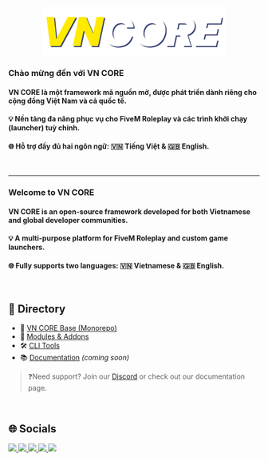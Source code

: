 <div align="center">
  <img src="https://raw.githubusercontent.com/VNCore-Framework/.github/refs/heads/main/profile/VNCore.png" align="center" height="100" />
</div>

### Chào mừng đến với VN CORE</div>
#### VN CORE là một framework mã nguồn mở, được phát triển dành riêng cho cộng đồng Việt Nam và cả quốc tế.</div>
#### 💡 Nền tảng đa năng phục vụ cho FiveM Roleplay và các trình khởi chạy (launcher) tuỳ chỉnh.</div>
#### 🌐 Hỗ trợ đầy đủ hai ngôn ngữ: 🇻🇳 Tiếng Việt & 🇬🇧 English.</div>
<br />

---

### Welcome to VN CORE</div>
#### VN CORE is an open-source framework developed for both Vietnamese and global developer communities.</div>
#### 💡 A multi-purpose platform for FiveM Roleplay and custom game launchers.</div>
#### 🌐 Fully supports two languages: 🇻🇳 Vietnamese & 🇬🇧 English.</div>

<br />

## 📁 Directory
- 🔧 [VN CORE Base (Monorepo)](https://github.com/VNCore-Framework/VNCore)
- 🧩 [Modules & Addons](https://github.com/VNCore-Framework)
- 🛠 [CLI Tools](https://github.com/VNCore-Framework)
- 📚 [Documentation](#) *(coming soon)*
> ❓Need support? Join our [Discord](https://discord.gg/zKc38ZSZDT) or check out our documentation page.
> 
<br/>

## 🌐 Socials

<a href="https://discord.gg/zKc38ZSZDT" target="_blank">
  <img src="https://img.shields.io/badge/Discord-%237289DA.svg?&style=for-the-badge&logo=discord&logoColor=white" />
</a>
<a href="https://github.com/VNCore-Framework" target="_blank">
  <img src="https://img.shields.io/badge/GitHub-%2324292e.svg?&style=for-the-badge&logo=github&logoColor=white" />
</a>
<a href="https://www.facebook.com/groups/vncore" target="_blank">
  <img src="https://img.shields.io/badge/Facebook%20Group-%231877F2.svg?&style=for-the-badge&logo=facebook&logoColor=white" />
</a>
<a href="https://vncore.net" target="_blank">
  <img src="https://img.shields.io/badge/Website-lightgrey?&style=for-the-badge&logo=google-chrome&logoColor=white" />
</a>
<a href="https://vncore.gitbook.io" target="_blank">
  <img src="https://img.shields.io/badge/Docs-lightgrey?&style=for-the-badge&logo=readthedocs&logoColor=white" />
</a>

